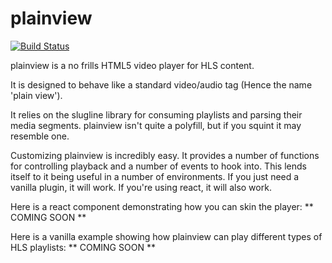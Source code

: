 plainview
=========

[![Build Status](https://travis-ci.org/krad/plainview.svg?branch=master)](https://travis-ci.org/krad/plainview)

plainview is a no frills HTML5 video player for HLS content.

It is designed to behave like a standard video/audio tag (Hence the name 'plain view').

It relies on the slugline library for consuming playlists and parsing their media segments.  plainview isn't quite a polyfill, but if you squint it may resemble one.

Customizing plainview is incredibly easy.
It provides a number of functions for controlling playback and a number of events to hook into.  This lends itself to it being useful in a number of environments.  If you just need a vanilla plugin, it will work.  If you're using react, it will also work.

Here is a react component demonstrating how you can skin the player: ** COMING SOON **

Here is a vanilla example showing how plainview can play different types of HLS playlists:  ** COMING SOON **
